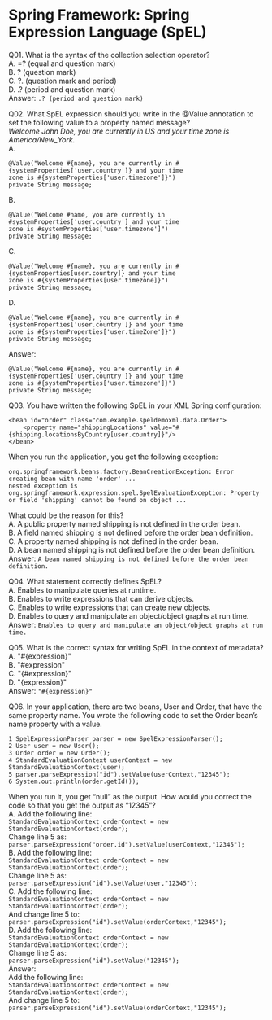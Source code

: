 Spring Framework: Spring Expression Language (SpEL)  
===================================================  

Q01. What is the syntax of the collection selection operator?  
A. =? (equal and question mark)  
B. ? (question mark)  
C. ?. (question mark and period)  
D. .? (period and question mark)  
Answer: `.? (period and question mark)`  

Q02. What SpEL expression should you write in the @Value annotation to set the following value to a property named message?  
*Welcome John Doe, you are currently in US and your time zone is America/New_York.*  
A. 
```
@Value("Welcome #{name}, you are currently in #{systemProperties['user.country']} and your time
zone is #{systemProperties['user.timezone']}")
private String message;
```  
B. 
```
@Value("Welcome #name, you are currently in #systemProperties['user.country'] and your time
zone is #systemProperties['user.timezone']")
private String message;
```  
C. 
```
@Value("Welcome #{name}, you are currently in #{systemProperties[user.country]} and your time
zone is #{systemProperties[user.timezone]}")
private String message;
```  
D. 
```
@Value("Welcome #{name}, you are currently in #{systemProperties['user.country']} and your time
zone is #{systemProperties['user.timeZone']}")
private String message;
```  
Answer: 
```
@Value("Welcome #{name}, you are currently in #{systemProperties['user.country']} and your time
zone is #{systemProperties['user.timezone']}")
private String message;
```  

Q03. You have written the following SpEL in your XML Spring configuration:  
```
<bean id="order" class="com.example.speldemoxml.data.Order">
    <property name="shippingLocations" value="#{shipping.locationsByCountry[user.country]}"/>
</bean>
```  
When you run the application, you get the following exception:  
```
org.springframework.beans.factory.BeanCreationException: Error creating bean with name 'order' ...
nested exception is org.springframework.expression.spel.SpelEvaluationException: Property or field 'shipping' cannot be found on object ...
```  
What could be the reason for this?  
A. A public property named shipping is not defined in the order bean.  
B. A field named shipping is not defined before the order bean definition.  
C. A property named shipping is not defined in the order bean.  
D. A bean named shipping is not defined before the order bean definition.  
Answer: `A bean named shipping is not defined before the order bean definition.`  

Q04. What statement correctly defines SpEL?  
A. Enables to manipulate queries at runtime.  
B. Enables to write expressions that can derive objects.  
C. Enables to write expressions that can create new objects.  
D. Enables to query and manipulate an object/object graphs at run time.  
Answer: `Enables to query and manipulate an object/object graphs at run time.`  

Q05. What is the correct syntax for writing SpEL in the context of metadata?  
A. "#{expression}"  
B. "#expression"  
C. "{#expression}"  
D. "{expression}"  
Answer: `"#{expression}"`  

Q06. In your application, there are two beans, User and Order, that have the same property name. You wrote the following code to set the Order bean’s name property with a value.  
```
1 SpelExpressionParser parser = new SpelExpressionParser();
2 User user = new User();
3 Order order = new Order();
4 StandardEvaluationContext userContext = new StandardEvaluationContext(user);
5 parser.parseExpression("id").setValue(userContext,"12345");
6 System.out.println(order.getId());
```  
When you run it, you get “null” as the output. How would you correct the code so that you get the output as “12345”?  
A. Add the following line:  
`StandardEvaluationContext orderContext = new StandardEvaluationContext(order);`  
Change line 5 as:  
`parser.parseExpression("order.id").setValue(userContext,"12345");`  
B. Add the following line:  
`StandardEvaluationContext orderContext = new StandardEvaluationContext(order);`  
Change line 5 as:  
`parser.parseExpression("id").setValue(user,"12345");`  
C. Add the following line:  
`StandardEvaluationContext orderContext = new StandardEvaluationContext(order);`  
And change line 5 to:  
`parser.parseExpression("id").setValue(orderContext,"12345");`  
D. Add the following line:  
`StandardEvaluationContext orderContext = new StandardEvaluationContext(order);`  
Change line 5 as:  
`parser.parseExpression("id").setValue("12345");`  
Answer:  
Add the following line:  
`StandardEvaluationContext orderContext = new StandardEvaluationContext(order);`  
And change line 5 to:  
`parser.parseExpression("id").setValue(orderContext,"12345");`  